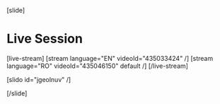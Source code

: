 [slide]
# Live Session

[live-stream]
[stream language="EN" videoId="435033424"  /]
[stream language="RO" videoId="435046150" default /]
[/live-stream]

[slido id="jgeolnuv" /]

[/slide]
